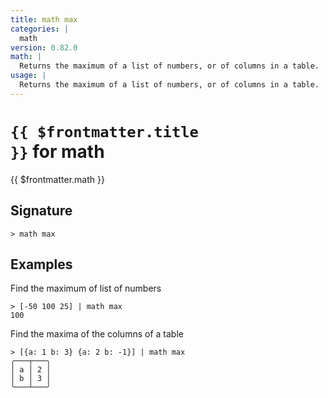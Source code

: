 ```yaml
---
title: math max
categories: |
  math
version: 0.82.0
math: |
  Returns the maximum of a list of numbers, or of columns in a table.
usage: |
  Returns the maximum of a list of numbers, or of columns in a table.
---
```


# <code>{{ $frontmatter.title }}</code> for math

<div class='command-title'>{{ $frontmatter.math }}</div>

## Signature

```> math max ```

## Examples

Find the maximum of list of numbers
```shell
> [-50 100 25] | math max
100
```

Find the maxima of the columns of a table
```shell
> [{a: 1 b: 3} {a: 2 b: -1}] | math max
╭───┬───╮
│ a │ 2 │
│ b │ 3 │
╰───┴───╯
```

